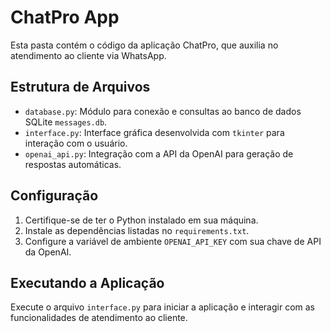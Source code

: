 # ChatPro App

Esta pasta contém o código da aplicação ChatPro, que auxilia no atendimento ao cliente via WhatsApp.

## Estrutura de Arquivos

- `database.py`: Módulo para conexão e consultas ao banco de dados SQLite `messages.db`.
- `interface.py`: Interface gráfica desenvolvida com `tkinter` para interação com o usuário.
- `openai_api.py`: Integração com a API da OpenAI para geração de respostas automáticas.

## Configuração

1. Certifique-se de ter o Python instalado em sua máquina.
2. Instale as dependências listadas no `requirements.txt`.
3. Configure a variável de ambiente `OPENAI_API_KEY` com sua chave de API da OpenAI.

## Executando a Aplicação

Execute o arquivo `interface.py` para iniciar a aplicação e interagir com as funcionalidades de atendimento ao cliente.